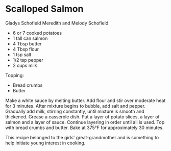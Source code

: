 # Scalloped Salmon

Gladys Schofield
Meredith and Melody Schofield

- 6 or 7 cooked potatoes
- 1 tall can salmon
- 4 Tbsp butter
- 4 Tbsp flour
- 1 tsp salt
- 1/2 tsp pepper
- 2 cups milk

Topping:

- Bread crumbs
- Butter

Make a white sauce by melting butter. Add flour and stir over moderate heat for 3 minutes. After mixture begins to bubble, add salt and pepper.  Gradually add milk, stirring constantly, until mixture is smooth and thickened. Grease a casserole dish. Put a layer of potato slices, a layer of salmon and a layer of sauce. Continue layering in order until all is used. Top with bread crumbs and butter. Bake at 375°F for approximately 30 minutes.

This recipe belonged to the girls' great-grandmother and is something to help initiate young interest in cooking.